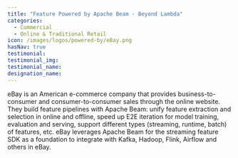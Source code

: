 ```yaml
---
title: "Feature Powered by Apache Beam - Beyond Lambda"
categories:
  - Commercial
  - Online & Traditional Retail
icon: /images/logos/powered-by/eBay.png
hasNav: true
testimonial: 
testimonial_img: 
testimonial_name: 
designation_name: 
---
```

<!--
Licensed under the Apache License, Version 2.0 (the "License");
you may not use this file except in compliance with the License.
You may obtain a copy of the License at

http://www.apache.org/licenses/LICENSE-2.0

Unless required by applicable law or agreed to in writing, software
distributed under the License is distributed on an "AS IS" BASIS,
WITHOUT WARRANTIES OR CONDITIONS OF ANY KIND, either express or implied.
See the License for the specific language governing permissions and
limitations under the License.
-->


eBay is an American e-commerce company that provides business-to-consumer and consumer-to-consumer sales through the online website. They build feature pipelines with Apache Beam: unify feature extraction and selection in online and offline, speed up E2E iteration for model training, evaluation and serving, support different types (streaming, runtime, batch) of features, etc. eBay leverages Apache Beam for the streaming feature SDK as a foundation to integrate with Kafka, Hadoop, Flink, Airflow and others in eBay.


